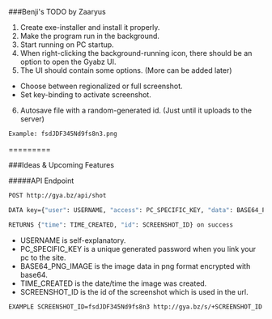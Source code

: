 ###Benji's TODO by Zaaryus

1. Create exe-installer and install it properly.
2. Make the program run in the background.
3. Start running on PC startup.
4. When right-clicking the background-running icon, there should be an option to open the Gyabz UI.
5. The UI should contain some options. (More can be added later)
  * Choose between regionalized or full screenshot.
  * Set key-binding to activate screenshot.
6. Autosave file with a random-generated id. (Just until it uploads to the server)
```bash
Example: fsdJDF345Nd9fs8n3.png
```

=========

###Ideas & Upcoming Features

#####API Endpoint

```bash
POST http://gya.bz/api/shot
```
```bash
DATA key={"user": USERNAME, "access": PC_SPECIFIC_KEY, "data": BASE64_PNG_IMAGE}(BASE64)
```
```bash
RETURNS {"time": TIME_CREATED, "id": SCREENSHOT_ID} on success
```

* USERNAME is self-explanatory.
* PC_SPECIFIC_KEY is a unique generated password when you link your pc to the site.
* BASE64_PNG_IMAGE is the image data in png format encrypted with base64.
* TIME_CREATED is the date/time the image was created.
* SCREENSHOT_ID is the id of the screenshot which is used in the url.

```bash
EXAMPLE SCREENSHOT_ID=fsdJDF345Nd9fs8n3 http://gya.bz/s/+SCREENSHOT_ID
```
